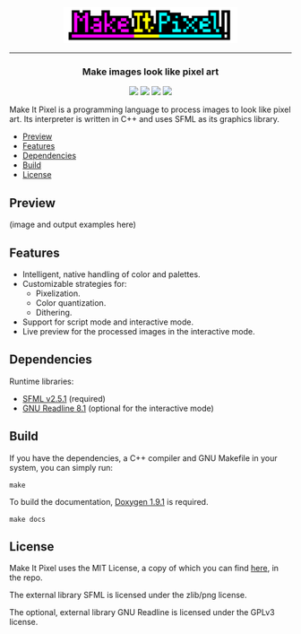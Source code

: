

<p align="center"><img height="64px" src="doc/logo.png"></p>

***

<h3 align="center">Make images look like pixel art</h3>

<p align="center"><img src="https://img.shields.io/badge/C++-11-00599C?style=flat-square&logo=c%2B%2B"> <img src="https://img.shields.io/badge/SFML-v2.5.1-8CC445?logo=SFML&style=flat-square"> <a href="https://miguelmj.github.io/Candle"><!-- img src="https://img.shields.io/badge/code-documented-success?style=flat-square"/ --></a> <img src="https://img.shields.io/badge/version-v0.0_alpha-yellow?style=flat-square"/> <a href="LICENSE"><img src="https://img.shields.io/badge/license-MIT-informational?style=flat-square"/></a></p>

Make It Pixel is a programming language to process images to look like pixel art. Its interpreter is written in C++ and uses SFML as its graphics library.

- [Preview](#preview)
- [Features](#features)
- [Dependencies](#dependencies)
- [Build](#build)
- [License](#license)

## Preview

(image and output examples here)

## Features

- Intelligent, native handling of color and palettes.
- Customizable strategies for:
  - Pixelization.
  - Color quantization.
  - Dithering.
- Support for script mode and interactive mode.
- Live preview for the processed images in the interactive mode.

## Dependencies

Runtime libraries:

- [SFML v2.5.1](https://www.sfml-dev.org/index.php) (required)
- [GNU Readline 8.1](https://tiswww.case.edu/php/chet/readline/rltop.html) (optional for the interactive mode)

## Build

If you have the dependencies, a C++ compiler and GNU Makefile in your system, you can simply run:

```shell
make
```

To build the documentation, [Doxygen 1.9.1](https://www.doxygen.nl/index.html) is required.

```shell
make docs
```

## License

Make It Pixel uses the MIT License, a copy of which you can find [here](LICENSE), in the repo.

The external library SFML is licensed under the zlib/png license.

The optional, external library GNU Readline is licensed under the GPLv3 license.
